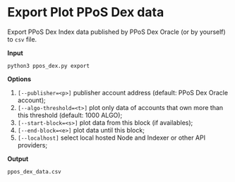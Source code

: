 # Export Plot PPoS Dex data

Export PPoS Dex Index data published by PPoS Dex Oracle (or by yourself) to `csv` file.

**Input**

```shell
python3 ppos_dex.py export
```

**Options**

1. `[--publisher=<p>]` publisher account address (default: PPoS Dex Oracle account);
2. `[--algo-threshold=<t>]` plot only data of accounts that own more than this threshold (default: 1000 ALGO);
3. `[--start-block=<s>]` plot data from this block (if availables);
4. `[--end-block=<e>]` plot data until this block;
5. `[--localhost]` select local hosted Node and Indexer or other API providers;

**Output**

```shell
ppos_dex_data.csv
```
